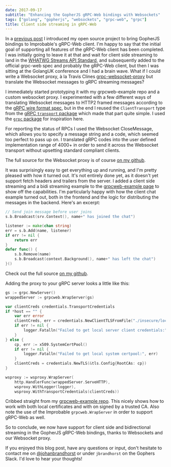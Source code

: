 ```yaml
---
date: 2017-09-17
subtitle: "Enhancing the GopherJS gRPC-Web bindings with Websockets"
tags: ["golang", "gopherjs", "websockets", "grpc-web", "grpc"]
title: Client side streaming in gRPC-Web
---
```


In a [previous post](../gopherjs-grpcweb) I introduced my open source project
to bring GopherJS bindings to Improbable's gRPC-Web client. I'm happy to say
that the initial goal of supporting all features of the gRPC-Web client has been
completed. I was initially going to leave it at that and wait for client side
streaming to land in the [WHATWG Streams API Standard](https://streams.spec.whatwg.org/),
and subsequently added to the official grpc-web spec and probably the gRPC-Web client,
but then I was sitting at the GolangUK conference and I had a brain wave. What if I could
write a Websocket proxy, à la Travis Clines [grpc-websocket-proxy](https://github.com/tmc/grpc-websocket-proxy)
but translate the Websocket messages to gRPC streaming messages?

I immediately started prototyping it with my grpcweb-example repo and a custom websocket proxy.
I experimented with a few different ways of translating Websocket messages to HTTP2 framed messages
according to the [gRPC wire format spec](https://grpc.io/docs/guides/wire.html), but in the end
I reused the `ClientTransport` type from the [gRPC `transport` package](https://google.golang.org/grpc/transport)
which made that part quite simple. I used the [`grpc` package](https://google.golang.org/grpc) for inspiration here.

For reporting the status of RPCs I used the Websocket CloseMessage, which allows you to specify a
message string and a code, which seemed too perfect to pass up on. I translated gRPC codes into the
user defined implementation range of 4000+ in order to send it across the Websocket transport without
upsetting standard compliant clients.

The full source for the Websocket proxy is of course
[on my github](https://github.com/johanbrandhorst/protobuf/blob/master/wsproxy/wsproxy.go).

It was surprisingly easy to get everything up and running, and I'm pretty pleased with how it turned out.
It's not entirely done yet, as it doesn't yet support fetch headers and trailers from the server. I added
a client side streaming and a bidi streaming example to the
[grpcweb-example page](https://grpcweb.jbrandhorst.com) to show off the capabilities.
I'm particularly happy with how the client chat example turned out, both in the frontend and the logic
for distributing the messages in the backend. Here's an excerpt:

```go
// Send join message before user joins
s.b.Broadcast(srv.Context(), name+" has joined the chat")

listener := make(chan string)
err = s.b.Add(name, listener)
if err != nil {
    return err
}
defer func() {
    s.b.Remove(name)
    s.b.Broadcast(context.Background(), name+" has left the chat")
}()
```

Check out the full source
[on my github](https://github.com/johanbrandhorst/grpcweb-example/blob/master/server/server.go#L170).

Adding the proxy to your gRPC server looks a little like this:

```go
gs := grpc.NewServer()
wrappedServer := grpcweb.WrapServer(gs)

var clientCreds credentials.TransportCredentials
if *host == "" {
    var err error
    clientCreds, err = credentials.NewClientTLSFromFile("./insecure/localhost.crt", "localhost:10000")
    if err != nil {
        logger.Fatalln("Failed to get local server client credentials:", err)
    }
} else {
    cp, err := x509.SystemCertPool()
    if err != nil {
        logger.Fatalln("Failed to get local system certpool:", err)
    }
    clientCreds = credentials.NewTLS(&tls.Config{RootCAs: cp})
}

wsproxy := wsproxy.WrapServer(
    http.HandlerFunc(wrappedServer.ServeHTTP),
    wsproxy.WithLogger(logger),
    wsproxy.WithTransportCredentials(clientCreds))
```

Cribbed straight from my [grpcweb-example repo](https://github.com/johanbrandhorst/grpcweb-example/blob/master/main.go).
This nicely shows how to work with both local certificates and with on signed by a trusted CA. Also note the use of
the Improbable `grpcweb.WrapServer` in order to support gRPC-Web as well.

So to conclude, we now have support for client side and bidirectional streaming in the GopherJS gRPC-Web bindings,
thanks to Websockets and our Websocket proxy.

If you enjoyed this blog post, have any questions or input,
don't hesitate to contact me on
[@johanbrandhorst](https://twitter.com/JohanBrandhorst) or
under `jbrandhorst` on the Gophers Slack. I'd love to hear
your thoughts!


